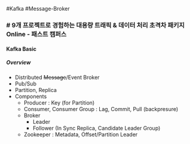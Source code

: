 #Kafka #Message-Broker

### # 9개 프로젝트로 경험하는 대용량 트래픽 & 데이터 처리 초격차 패키지 Online - 패스트 캠퍼스

#### Kafka Basic
##### Overview
* Distributed ~~Message~~/Event Broker
* Pub/Sub
* Partition, Replica
* Components
	* Producer : Key (for Partition)
	* Consumer, Consumer Group : Lag, Commit, Pull (backpresure)
	* Broker
		* Leader
		* Follower (In Sync Replica, Candidate Leader Group)
	* Zookeeper : Metadata, Offset/Partition Leader